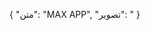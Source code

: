 {
  "متن": "MAX APP",
  "تصویر": "<amp-iframe width="640" height="360" sandbox="allow-scripts allow-same-origin" layout="responsive" frameborder="0" src="https://www.aparat.com/video/video/embed/videohash/vjh9e/vt/frame?isamp"></amp-iframe>
}
